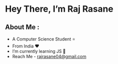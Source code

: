 #  Hey There, I’m Raj Rasane
## About Me :
- A Computer Science Student ⭐ 
- From India &hearts;
- I’m currently learning JS 🌱 
- Reach Me - rajrasane04@gmail.com
